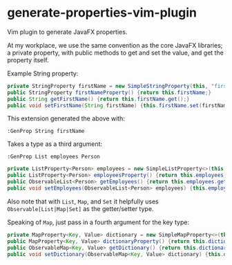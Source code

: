 # generate-properties-vim-plugin
Vim plugin to generate JavaFX properties.

At my workplace, we use the same convention as the core JavaFX libraries; a
private property, with public methods to get and set the value, and get the
property itself. 

Example String property:

```java
private StringProperty firstName = new SimpleStringProperty(this, "firstName");
public StringProperty firstNameProperty() {return this.firstName;}
public String getFirstName() {return this.firstName.get();}
public void setFirstName(String firstName) {this.firstName.set(firstName);}
```

This extension generated the above with:

```
:GenProp String firstName
```

Takes a type as a third argument:

```
:GenProp List employees Person
```

```java
private ListProperty<Person> employees = new SimpleListProperty<>(this, "employees");
public ListProperty<Person> employeesProperty() {return this.employees;}
public ObservableList<Person> getEmployees() {return this.employees.get();}
public void setEmployees(ObservableList<Person> employees) {this.employees.set(employees);}
```

Also note that with `List`, `Map`, and `Set` it helpfully uses `Observable[List|Map|Set]` as the getter/setter type.

Speaking of `Map`, just pass in a fourth argument for the key type:
```java
private MapProperty<Key, Value> dictionary = new SimpleMapProperty<>(this, "dictionary");
public MapProperty<Key, Value> dictionaryProperty() {return this.dictionary;}
public ObservableMap<Key, Value> getDictionary() {return this.dictionary.get();}
public void setDictionary(ObservableMap<Key, Value> dictionary) {this.dictionary.set(dictionary);}
```
